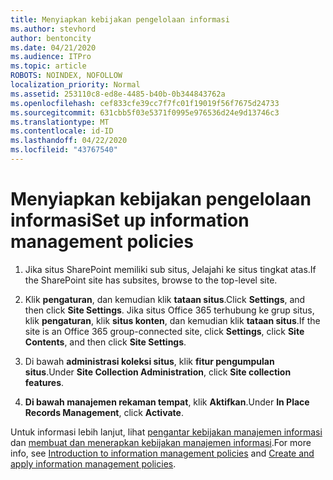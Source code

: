 ```yaml
---
title: Menyiapkan kebijakan pengelolaan informasi
ms.author: stevhord
author: bentoncity
ms.date: 04/21/2020
ms.audience: ITPro
ms.topic: article
ROBOTS: NOINDEX, NOFOLLOW
localization_priority: Normal
ms.assetid: 253110c8-ed8e-4485-b40b-0b344843762a
ms.openlocfilehash: cef833cfe39cc7f7fc01f19019f56f7675d24733
ms.sourcegitcommit: 631cbb5f03e5371f0995e976536d24e9d13746c3
ms.translationtype: MT
ms.contentlocale: id-ID
ms.lasthandoff: 04/22/2020
ms.locfileid: "43767540"
---
```

# <a name="set-up-information-management-policies"></a><span data-ttu-id="2f991-102">Menyiapkan kebijakan pengelolaan informasi</span><span class="sxs-lookup"><span data-stu-id="2f991-102">Set up information management policies</span></span>

1. <span data-ttu-id="2f991-103">Jika situs SharePoint memiliki sub situs, Jelajahi ke situs tingkat atas.</span><span class="sxs-lookup"><span data-stu-id="2f991-103">If the SharePoint site has subsites, browse to the top-level site.</span></span>
    
2. <span data-ttu-id="2f991-104">Klik **pengaturan**, dan kemudian klik **tataan situs**.</span><span class="sxs-lookup"><span data-stu-id="2f991-104">Click **Settings**, and then click **Site Settings**.</span></span> <span data-ttu-id="2f991-105">Jika situs Office 365 terhubung ke grup situs, klik **pengaturan**, klik **situs konten**, dan kemudian klik **tataan situs**.</span><span class="sxs-lookup"><span data-stu-id="2f991-105">If the site is an Office 365 group-connected site, click **Settings**, click **Site Contents**, and then click **Site Settings**.</span></span>
    
3. <span data-ttu-id="2f991-106">Di bawah **administrasi koleksi situs**, klik **fitur pengumpulan situs**.</span><span class="sxs-lookup"><span data-stu-id="2f991-106">Under **Site Collection Administration**, click **Site collection features**.</span></span>
    
4. <span data-ttu-id="2f991-107">**Di bawah manajemen rekaman tempat**, klik **Aktifkan**.</span><span class="sxs-lookup"><span data-stu-id="2f991-107">Under **In Place Records Management**, click **Activate**.</span></span>
    
<span data-ttu-id="2f991-108">Untuk informasi lebih lanjut, lihat [pengantar kebijakan manajemen informasi](https://go.microsoft.com/fwlink/?linkid=404239) dan [membuat dan menerapkan kebijakan manajemen informasi](https://go.microsoft.com/fwlink/?linkid=2003916).</span><span class="sxs-lookup"><span data-stu-id="2f991-108">For more info, see [Introduction to information management policies](https://go.microsoft.com/fwlink/?linkid=404239) and [Create and apply information management policies](https://go.microsoft.com/fwlink/?linkid=2003916).</span></span>
  

